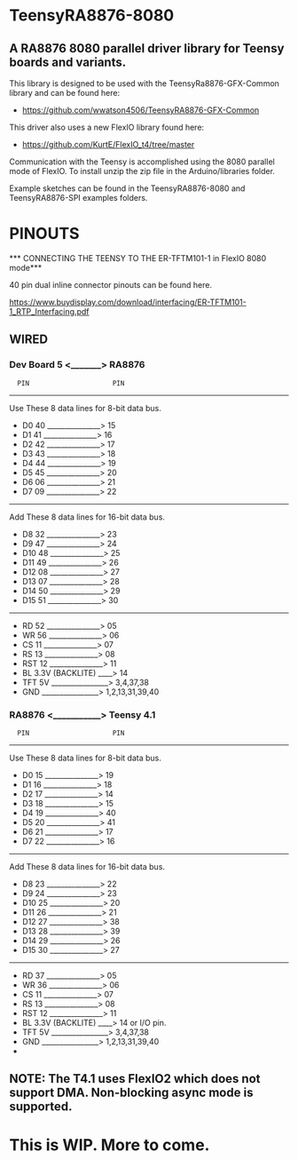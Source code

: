 # TeensyRA8876-8080
## A RA8876 8080 parallel driver library for Teensy boards and variants.

This library is designed to be used with the TeensyRa8876-GFX-Common library and can be found here:
- https://github.com/wwatson4506/TeensyRA8876-GFX-Common

This driver also uses a new FlexIO library found here:
- https://github.com/KurtE/FlexIO_t4/tree/master

Communication with the Teensy is accomplished using the 8080 parallel mode of FlexIO. To install unzip the zip file in the Arduino/libraries folder.

Example sketches can be found in the TeensyRA8876-8080 and TeensyRA8876-SPI examples folders.

# PINOUTS
*** CONNECTING THE TEENSY TO THE ER-TFTM101-1 in FlexIO 8080 mode***

40 pin dual inline connector pinouts can be found here.

https://www.buydisplay.com/download/interfacing/ER-TFTM101-1_RTP_Interfacing.pdf

## WIRED
### Dev Board 5 <_______> RA8876

      PIN                     PIN
*********************************
Use These 8 data lines for 8-bit data bus.
- D0  40 _______________> 15 
- D1  41 _______________> 16
- D2  42 _______________> 17 
- D3  43 _______________> 18 
- D4  44 _______________> 19
- D5  45 _______________> 20
- D6  06 _______________> 21
- D7  09 _______________> 22
*********************************
Add These 8 data lines for 16-bit data bus.
- D8  32 _______________> 23  
- D9  47 _______________> 24
- D10 48 _______________> 25 
- D11 49 _______________> 26 
- D12 08 _______________> 27
- D13 07 _______________> 28
- D14 50 _______________> 29
- D15 51 _______________> 30
*********************************
- RD  52 _______________> 05
- WR  56 _______________> 06
- CS  11 _______________> 07
- RS  13 _______________> 08
- RST 12 _______________> 11
- BL  3.3V (BACKLITE) ____> 14
- TFT 5V ________________> 3,4,37,38
- GND    ________________> 1,2,13,31,39,40

### RA8876 <___________> Teensy 4.1

      PIN                     PIN
*********************************
Use These 8 data lines for 8-bit data bus.
- D0  15 _______________> 19
- D1  16 _______________> 18
- D2  17 _______________> 14
- D3  18 _______________> 15
- D4  19 _______________> 40
- D5  20 _______________> 41
- D6  21 _______________> 17
- D7  22 _______________> 16
*********************************
Add These 8 data lines for 16-bit data bus.
- D8  23 _______________> 22 
- D9  24 _______________> 23
- D10 25 _______________> 20
- D11 26 _______________> 21
- D12 27 _______________> 38
- D13 28 _______________> 39
- D14 29 _______________> 26
- D15 30 _______________> 27
*********************************
- RD  37 _______________> 05
- WR  36 _______________> 06
- CS  11 _______________> 07
- RS  13 _______________> 08
- RST 12 _______________> 11
- BL  3.3V (BACKLITE) ____> 14 or  I/O pin.
- TFT 5V ________________> 3,4,37,38
- GND    ________________> 1,2,13,31,39,40
- 
## NOTE: The T4.1 uses FlexIO2 which does not support DMA. Non-blocking async mode is supported.
# This is WIP. More to come.
